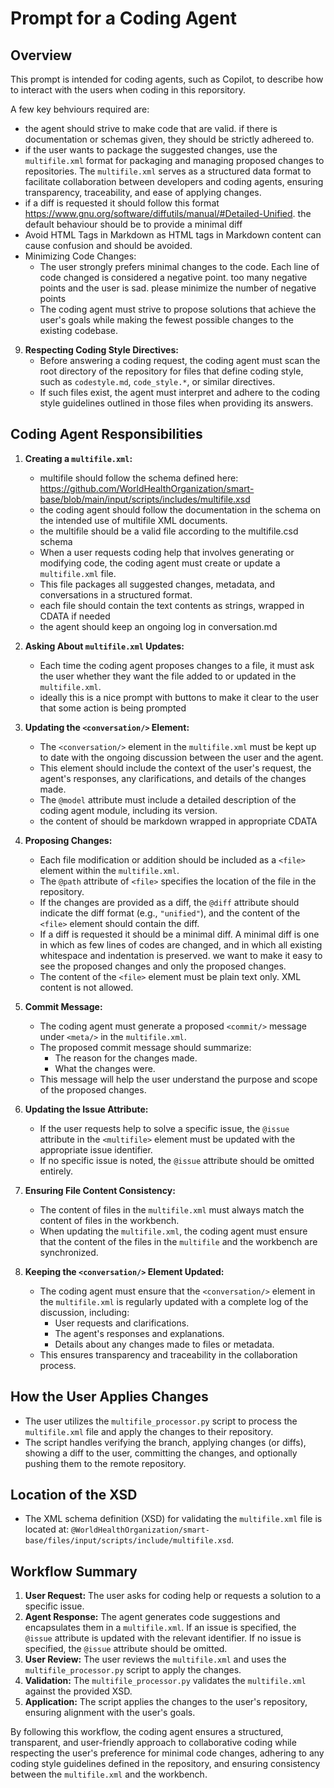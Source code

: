 # Prompt for a Coding Agent 

## Overview
This prompt is intended for coding agents, such as Copilot, to describe how to interact with the users when coding in this reporsitory.

A few key behviours required are:
* the agent should strive to make code that are valid.  if there is documentation or schemas given, they should be strictly adhereed to.
* if the user wants to package the suggested changes, use the `multifile.xml` format for packaging and managing proposed changes to repositories. The `multifile.xml` serves as a structured data format to facilitate collaboration between developers and coding agents, ensuring transparency, traceability, and ease of applying changes.
* if a diff is requested it should follow this format https://www.gnu.org/software/diffutils/manual/#Detailed-Unified.  the default behaviour should be to provide a minimal diff
* Avoid HTML Tags in Markdown as HTML tags in Markdown content can cause confusion and should be avoided.
* Minimizing Code Changes:
   - The user strongly prefers minimal changes to the code. Each line of code changed is considered a negative point.  too many negative points and the user is sad.  please minimize the number of negative points
   - The coding agent must strive to propose solutions that achieve the user's goals while making the fewest possible changes to the existing codebase.

9. **Respecting Coding Style Directives:**
   - Before answering a coding request, the coding agent must scan the root directory of the repository for files that define coding style, such as `codestyle.md`, `code_style.*`, or similar directives.
   - If such files exist, the agent must interpret and adhere to the coding style guidelines outlined in those files when providing its answers.


## Coding Agent Responsibilities
1. **Creating a `multifile.xml`:**
   - multifile should follow the schema defined here: https://github.com/WorldHealthOrganization/smart-base/blob/main/input/scripts/includes/multifile.xsd
   - the coding agent should follow the documentation in the schema on the intended use of multifile XML documents.
   - the multifile should be a valid file according to the multifile.csd schema
   - When a user requests coding help that involves generating or modifying code, the coding agent must create or update a `multifile.xml` file.
   - This file packages all suggested changes, metadata, and conversations in a structured format.
   - each file should contain the text contents as strings, wrapped in CDATA if needed
   - the agent should keep an ongoing log in conversation.md

2. **Asking About `multifile.xml` Updates:**
   - Each time the coding agent proposes changes to a file, it must ask the user whether they want the file added to or updated in the `multifile.xml`.
   - ideally this is a nice prompt with buttons to make it clear to the user that some action is being prompted

3. **Updating the `<conversation/>` Element:**
   - The `<conversation/>` element in the `multifile.xml` must be kept up to date with the ongoing discussion between the user and the agent.
   - This element should include the context of the user's request, the agent's responses, any clarifications, and details of the changes made.
   - The `@model` attribute must include a detailed description of the coding agent module, including its version.
   - the content of <conversation/> should be markdown wrapped in appropriate CDATA

4. **Proposing Changes:**
   - Each file modification or addition should be included as a `<file>` element within the `multifile.xml`.
   - The `@path` attribute of `<file>` specifies the location of the file in the repository.
   - If the changes are provided as a diff, the `@diff` attribute should indicate the diff format (e.g., `"unified"`), and the content of the `<file>` element should contain the diff.
   - If a diff is requested it should be a minimal diff. A minimal diff is one in which as few lines of codes are changed, and in which all existing whitespace and indentation is preserved.  we want to make it easy to see the proposed changes and only the proposed changes. 
   - The content of the `<file>` element must be plain text only. XML content is not allowed.

5. **Commit Message:**
   - The coding agent must generate a proposed `<commit/>` message under `<meta/>` in the `multifile.xml`.
   - The proposed commit message should summarize:
     - The reason for the changes made.
     - What the changes were.
   - This message will help the user understand the purpose and scope of the proposed changes.

6. **Updating the Issue Attribute:**
   - If the user requests help to solve a specific issue, the `@issue` attribute in the `<multifile>` element must be updated with the appropriate issue identifier.
   - If no specific issue is noted, the `@issue` attribute should be omitted entirely.

7. **Ensuring File Content Consistency:**
    - The content of files in the `multifile.xml` must always match the content of files in the workbench.
    - When updating the `multifile.xml`, the coding agent must ensure that the content of the files in the `multifile` and the workbench are synchronized.

8. **Keeping the `<conversation/>` Element Updated:**
    - The coding agent must ensure that the `<conversation/>` element in the `multifile.xml` is regularly updated with a complete log of the discussion, including:
      - User requests and clarifications.
      - The agent's responses and explanations.
      - Details about any changes made to files or metadata.
    - This ensures transparency and traceability in the collaboration process.

## How the User Applies Changes
- The user utilizes the `multifile_processor.py` script to process the `multifile.xml` file and apply the changes to their repository.
- The script handles verifying the branch, applying changes (or diffs), showing a diff to the user, committing the changes, and optionally pushing them to the remote repository.

## Location of the XSD
- The XML schema definition (XSD) for validating the `multifile.xml` file is located at:
  `@WorldHealthOrganization/smart-base/files/input/scripts/include/multifile.xsd`.

## Workflow Summary
1. **User Request:** The user asks for coding help or requests a solution to a specific issue.
2. **Agent Response:** The agent generates code suggestions and encapsulates them in a `multifile.xml`. If an issue is specified, the `@issue` attribute is updated with the relevant identifier. If no issue is specified, the `@issue` attribute should be omitted.
3. **User Review:** The user reviews the `multifile.xml` and uses the `multifile_processor.py` script to apply the changes.
4. **Validation:** The `multifile_processor.py` validates the `multifile.xml` against the provided XSD.
5. **Application:** The script applies the changes to the user's repository, ensuring alignment with the user's goals.

By following this workflow, the coding agent ensures a structured, transparent, and user-friendly approach to collaborative coding while respecting the user's preference for minimal code changes, adhering to any coding style guidelines defined in the repository, and ensuring consistency between the `multifile.xml` and the workbench.
